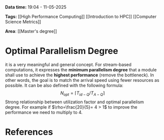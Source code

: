 **Data time:** 19:04 - 11-05-2025

**Tags:** [[High Performance Computing]] [[Introduction to HPC]] [[Computer Science Metrics]]

**Area**: [[Master's degree]]
# Optimal Parallelism Degree

it is a very meaningful and general concept. For stream-based computations, it expresses the **minimum parallelism degree** that a module shall use to achieve the **highest performance** (remove the bottleneck). In other words, the goal is to match the arrival speed using fewer resources as possible. It can be also defined with the following formula:
$$N_{opt} = \lceil T_{id-Q}/T_{A-Q}\rceil$$
Strong relationship between utilization factor and optimal parallelism degree. For example if $\rho=\frac{20}{5}= 4 > 1$ to improve the performance we need to multiply to 4.
# References